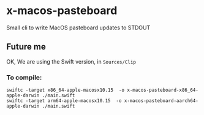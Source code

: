 # x-macos-pasteboard

Small cli to write MacOS pasteboard updates to STDOUT

## Future me

OK, We are using the Swift version, in `Sources/Clip`

### To compile:

```
swiftc -target x86_64-apple-macosx10.15  -o x-macos-pasteboard-x86_64-apple-darwin ./main.swift
swiftc -target arm64-apple-macosx10.15  -o x-macos-pasteboard-aarch64-apple-darwin ./main.swift
```
